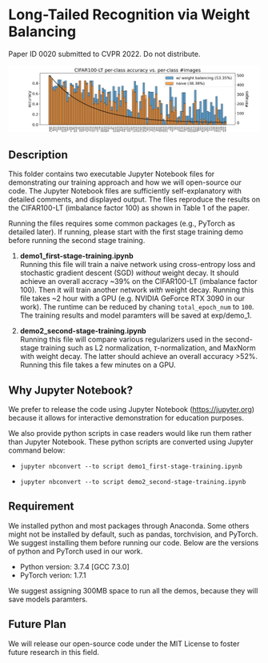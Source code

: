 # Long-Tailed Recognition via Weight Balancing

Paper ID 0020 submitted to CVPR 2022. 
Do not distribute.


![alt text](./assets/per_class_acc.png "splashing figure")




## Description

This folder contains two executable Jupyter Notebook files for demonstrating our training approach and how we will open-source our code. The Jupyter Notebook files are sufficiently self-explanatory with detailed comments, and displayed output. The files reproduce the results on the CIFAR100-LT (imbalance factor 100) as shown in Table 1 of the paper.

Running the files requires some common packages (e.g., PyTorch as detailed later). If running, please start with the first stage training demo before running the second stage training.

1. **demo1_first-stage-training.ipynb** <br>  Running this file will train a naive network using cross-entropy loss and stochastic gradient descent (SGD) *without* weight decay. It should achieve an overall accracy ~39% on the CIFAR100-LT (imbalance factor 100). Then it will train another network *with* weight decay. Running this file takes ~2 hour with a GPU (e.g. NVIDIA GeForce RTX 3090 in our work). The runtime can be reduced by chaning ``` total_epoch_num ``` to ```100```. The training results and model paramters will be saved at exp/demo_1.


2. **demo2_second-stage-training.ipynb** <br> 
    Running this file will compare various regularizers used in the second-stage training such as L2 normalization, $\tau$-normalization, and MaxNorm with weight decay. The latter should achieve an overall accuracy >52\%. Running this file takes a few minutes on a GPU.


## Why Jupyter Notebook?
We prefer to release the code using Jupyter Notebook (https://jupyter.org) because it allows for interactive demonstration for education purposes.

We also provide python scripts in case readers would like run them rather than Jupyter Notebook. These python scripts are converted using Jupyter command below:
 - ``` jupyter nbconvert --to script demo1_first-stage-training.ipynb ```

 - ``` jupyter nbconvert --to script demo2_second-stage-training.ipynb ```


## Requirement
We installed python and most packages through Anaconda. Some others might not be installed by default, such as pandas, torchvision, and PyTorch. We suggest installing them before running our code. Below are the versions of python and PyTorch used in our work. 

 - Python version: 3.7.4 [GCC 7.3.0]
 - PyTorch verion: 1.7.1

We suggest assigning 300MB space to run all the demos, because they will save models paramters.
 
 
 
## Future Plan
We will release our open-source code under the MIT License to foster future research in this field.
